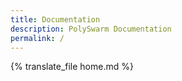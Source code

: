 ```yaml
---
title: Documentation
description: PolySwarm Documentation
permalink: /
---
```


{% translate_file home.md %}
